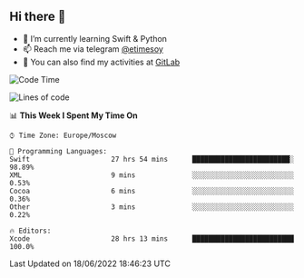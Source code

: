 ## Hi there 👋
- 🌱 I’m currently learning Swift & Python
- 📫 Reach me via telegram [@etimesoy](https://t.me/etimesoy/)
- 🦊 You can also find my activities at [GitLab](https://gitlab.com/etimesoy)

<!--START_SECTION:waka-->
![Code Time](http://img.shields.io/badge/Code%20Time-0%20secs-blue)

![Lines of code](https://img.shields.io/badge/From%20Hello%20World%20I%27ve%20Written-188%20Thousand%20lines%20of%20code-blue)

📊 **This Week I Spent My Time On** 

```text
⌚︎ Time Zone: Europe/Moscow

💬 Programming Languages: 
Swift                    27 hrs 54 mins      ████████████████████████░   98.89% 
XML                      9 mins              ░░░░░░░░░░░░░░░░░░░░░░░░░   0.53% 
Cocoa                    6 mins              ░░░░░░░░░░░░░░░░░░░░░░░░░   0.36% 
Other                    3 mins              ░░░░░░░░░░░░░░░░░░░░░░░░░   0.22%

🔥 Editors: 
Xcode                    28 hrs 13 mins      █████████████████████████   100.0%

```


 Last Updated on 18/06/2022 18:46:23 UTC
<!--END_SECTION:waka-->
